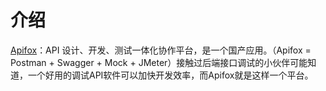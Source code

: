# 介绍

[Apifox](https://apifox.com/)：API 设计、开发、测试一体化协作平台，是一个国产应用。（Apifox = Postman + Swagger + Mock + JMeter）接触过后端接口调试的小伙伴可能知道，一个好用的调试API软件可以加快开发效率，而Apifox就是这样一个平台。

